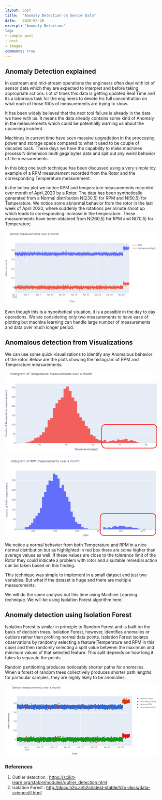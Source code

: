 ```yaml
---
layout: post
title:  "Anomaly Detection on Sensor Data"
date:   2020-04-30
excerpt: "Anomaly Detection"
tag:
- sample post
- post
- images
comments: true
---
```


## Anomaly Detection explained

In upstream and mid-stream operations the engineers often deal with lot of sensor
data which they are expected to interpret and before taking appropriate actions.
Lot of times this data is getting updated Real Time and its a laborious task for the engineers
to devote his full concentration on what each of those 100s of measurements are trying to show.

It has been widely believed that the next tool failure is already in the data we have with us.
It means the data already contains some kind of Anomaly in the measurements which
could be potentially warning us about the upcoming incident.

Machines in current time have seen massive upgradation in the processing power and storage space
compared to what it used to be couple of decades back.
These days we have the capability to make machines process N dimension multi gega bytes
data and spit out any weird behavior of the measurements.

In this blog one such technique has been discussed using a very simple toy example
of a RPM measurement recorded from the Rotor and the corresponding Temperature
measurement.

In the below plot we notice RPM and temperature measurements recorded over month of
April,2020 by a Rotor.
The data has been synthetically generated from a Normal distribution N(230,5) for RPM and N(50,5) for Temperature.
We notice some abnormal behavior from the rotor in the last week of April 2020, where suddenly the rotations per minute shoot up which leads to corresponding increase in the temperature.
These measurements have been obtained from N(260,5) for RPM and N(70,5) for Temperature.

![](../imgs/measurements_plot.PNG)

Even though this is a hypothetical situation, it is a possible in the day to day operations.
We are considering only two measurements to have ease of plotting but machine learning can handle large number of measurements and
data over much longer period.

## Anomalous detection from Visualizations
We can use some quick visualizations to identify any Anomalous behavior of the rotor.
Below are the plots showing the histogram of RPM and Temperature measurements.

![](../imgs/Temperature_hist.PNG)


![](../imgs/RPM_hist.PNG)

We notice a normal behavior from both Temperature and RPM in a nice normal distribution
but as highlighted in red box there are some higher than average values as well.
If these values are close to the tolerance limit of the Rotor they could indicate a problem with rotor and a suitable
remedial action can be taken based on this finding.

This technique was simple to implement in a small dataset and just two variables.
But what if the dataset is huge and there are multiple measurements.

We will do the same analysis but this time using Machine Learning technique.
We will be using Isolation Forest algorithm here.

## Anomaly detection using Isolation Forest

Isolation Forest is similar in principle to Random Forest and is built on the basis of decision trees.
Isolation Forest, however, identifies anomalies or outliers rather
than profiling normal data points. Isolation Forest isolates observations by
randomly selecting a feature(Temperature and RPM in this case) and then
randomly selecting a split value between the maximum and minimum values of that selected feature. This split depends on how long it takes to separate the points.

Random partitioning produces noticeably shorter paths for anomalies.
When a forest of random trees collectively produces shorter path lengths
for particular samples, they are highly likely to be anomalies.

![](../imgs/isolation_forest_results.PNG)


### References

1. Outlier detection : https://scikit-learn.org/stable/modules/outlier_detection.html
2. Isolation Forest : http://docs.h2o.ai/h2o/latest-stable/h2o-docs/data-science/if.html

